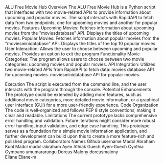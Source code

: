 ALU Free Movie Hub
Overview
The ALU Free Movie Hub is a Python script that interfaces with two movie-related APIs to provide information about upcoming and popular movies. The script interacts with RapidAPI to fetch data from two endpoints, one for upcoming movies and another for popular movies.
Features
Upcoming Movies:
Fetches information about upcoming movies from the "moviesdatabase" API.
Displays the titles of upcoming movies.
Popular Movies:
Fetches information about popular movies from the "moviesminidatabase" API.
Displays the titles of the top 10 popular movies.
User Interaction:
Allows the user to choose between upcoming and popular movies.
Provides an option to exit the program
Functionality
Movie Categories:
The program allows users to choose between two movie categories: upcoming movies and popular movies.
API Integration:
Utilizes two movie-related APIs from RapidAPI to fetch data:
movies database API for upcoming movies.
moviesminidatabase API for popular movies.

Execution
The script is executed from the command line, and the user interacts with the program through the console.
Potential Enhancements
The prototype could be extended by adding more features, such as additional movie categories, more detailed movie information, or a graphical user interface (GUI) for a more user-friendly experience.
Code Organization
The code is well-organized and follows PEP 8 style conventions, making it clear and readable.
Limitations
The current prototype lacks comprehensive error handling and validation. Future iterations might consider more robust error handling, input validation, and edge case handling.
This prototype serves as a foundation for a simple movie information application, and further development can build upon this to create a more feature-rich and polished program.
Collaborators
Names                                             Github username
Madol Abraham Kuol Madol        madol-abraham
Ayen Athiak Guech                         Ayen-Guech
Cynthia Cympano                         umumararungu
Dorcus Malony                             dorcusmalony  
Eliane                                              Eliane-m
